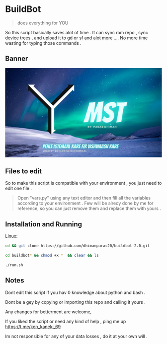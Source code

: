 # BuildBot
> does everything for YOU

So this script basically saves alot of time . It can sync rom repo , sync device trees , and upload it to gd or sf and alot more ....
No more time wasting for typing those commands .

## Banner
<p align="center">
<img src="https://github.com/dhimanparas20/buildbot-2.0/blob/main/mst.jpg" />

## Files to edit 
So to make this script is compatible with your environment , you just need to edit one file .  
> Open "vars.py" using any text editor and then fill all the variables according to your environment .
> Few will be alredy done by me for reference, so you can just remove them and replace them with yours .

## Installation and Running 

Linux:

```sh
cd && git clone https://github.com/dhimanparas20/buildbot-2.0.git 
```

```sh
cd buildbot* && chmod +x *  && clear && ls
```

```sh
./run.sh
```

## Notes
Dont edit this script if you hav 0 knowledge about python and bash .

Dont be a gey by copying or importing this repo and calling it yours .
  
Any changes for betterment are welcome,  

If you liked the script or need any kind of help , ping me up  https://t.me/ken_kaneki_69

Im not responsible for any of your data losses , do it at your own will .
